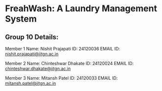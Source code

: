 # FreahWash: A Laundry Management System

## Group 10 Details:

Member 1 Name: Nishit Prajapati ID: 24120036 EMAIL ID: nishit.prajapati@iitgn.ac.in

Member 2 Name: Chinteshwar Dhakate ID: 24120024 EMAIL ID: chinteshwar.dhakate@iitgn.ac.in

Member 3 Name: Mitansh Patel ID: 24120033 EMAIL ID: mitansh.patel@iitgn.ac.in
